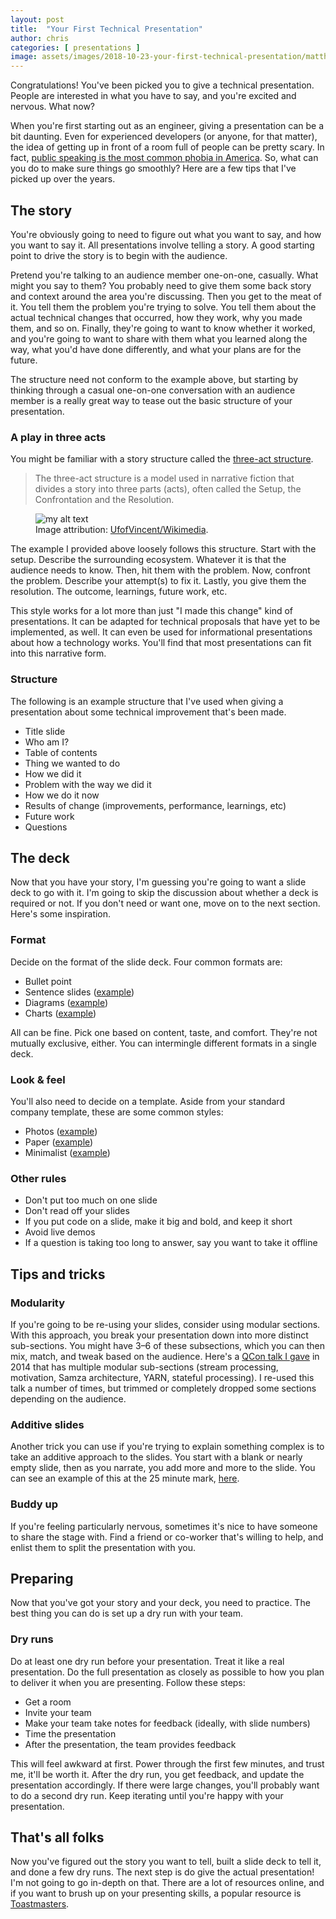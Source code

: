 ```yaml
---
layout: post
title:  "Your First Technical Presentation"
author: chris
categories: [ presentations ]
image: assets/images/2018-10-23-your-first-technical-presentation/matthias-wagner-679540-unsplash.jpg
---
```


Congratulations! You've been picked you to give a technical presentation. People are interested in what you have to say, and you're excited and nervous. What now?

When you're first starting out as an engineer, giving a presentation can be a bit daunting. Even for experienced developers (or anyone, for that matter), the idea of getting up in front of a room full of people can be pretty scary. In fact, [public speaking is the most common phobia in America](https://www.doitbest.com/pages/americas-most-common-fears). So, what can you do to make sure things go smoothly? Here are a few tips that I've picked up over the years.

## The story

You're obviously going to need to figure out what you want to say, and how you want to say it. All presentations involve telling a story. A good starting point to drive the story is to begin with the audience.

Pretend you're talking to an audience member one-on-one, casually. What might you say to them? You probably need to give them some back story and context around the area you're discussing. Then you get to the meat of it. You tell them the problem you're trying to solve. You tell them about the actual technical changes that occurred, how they work, why you made them, and so on. Finally, they're going to want to know whether it worked, and you're going to want to share with them what you learned along the way, what you'd have done differently, and what your plans are for the future.

The structure need not conform to the example above, but starting by thinking through a casual one-on-one conversation with an audience member is a really great way to tease out the basic structure of your presentation.

### A play in three acts

You might be familiar with a story structure called the [three-act structure](https://en.wikipedia.org/wiki/Three-act_structure).

> The three-act structure is a model used in narrative fiction that divides a story into three parts (acts), often called the Setup, the Confrontation and the Resolution.

<figure>
  <img src="{{site.baseurl}}/assets/images/2018-10-23-your-first-technical-presentation/1024px-Tension_of_three_act_structure.png" alt="my alt text"/>
  <figcaption>Image attribution: <a href="https://commons.wikimedia.org/wiki/File:Tension_of_three_act_structure.png">UfofVincent/Wikimedia</a>.</figcaption>
</figure>

The example I provided above loosely follows this structure. Start with the setup. Describe the surrounding ecosystem. Whatever it is that the audience needs to know. Then, hit them with the problem. Now, confront the problem. Describe your attempt(s) to fix it. Lastly, you give them the resolution. The outcome, learnings, future work, etc.

This style works for a lot more than just "I made this change" kind of presentations. It can be adapted for technical proposals that have yet to be implemented, as well. It can even be used for informational presentations about how a technology works. You'll find that most presentations can fit into this narrative form.

### Structure

The following is an example structure that I've used when giving a presentation about some technical improvement that's been made.

* Title slide
* Who am I?
* Table of contents
* Thing we wanted to do
* How we did it
* Problem with the way we did it
* How we do it now
* Results of change (improvements, performance, learnings, etc)
* Future work
* Questions

## The deck

Now that you have your story, I'm guessing you're going to want a slide deck to go with it. I'm going to skip the discussion about whether a deck is required or not. If you don't need or want one, move on to the next section. Here's some inspiration.

### Format

Decide on the format of the slide deck. Four common formats are:

* Bullet point
* Sentence slides ([example](https://www.slideshare.net/ZazzaNM/sxsw-2018-top-trends))
* Diagrams ([example](https://www.slideshare.net/dave.m/thingmonk-data-gravity-iot-and-time-series))
* Charts ([example](https://www.kleinerperkins.com/perspectives/internet-trends-report-2018))

All can be fine. Pick one based on content, taste, and comfort. They're not mutually exclusive, either. You can intermingle different formats in a single deck.

### Look & feel

You'll also need to decide on a template. Aside from your standard company template, these are some common styles:

* Photos ([example](https://www.slideshare.net/ZazzaNM/sxsw-2018-top-trends))
* Paper ([example](https://speakerdeck.com/ept/is-kafka-a-database))
* Minimalist ([example](https://www.slideshare.net/criccomini/samza))

### Other rules

* Don't put too much on one slide
* Don't read off your slides
* If you put code on a slide, make it big and bold, and keep it short
* Avoid live demos
* If a question is taking too long to answer, say you want to take it offline

## Tips and tricks

### Modularity

If you're going to be re-using your slides, consider using modular sections. With this approach, you break your presentation down into more distinct sub-sections. You might have 3–6 of these subsections, which you can then mix, match, and tweak based on the audience. Here's a  [QCon talk I gave](https://www.slideshare.net/criccomini/samza-qcon) in 2014 that has multiple modular sub-sections (stream processing, motivation, Samza architecture, YARN, stateful processing). I re-used this talk a number of times, but trimmed or completely dropped some sections depending on the audience.

### Additive slides

Another trick you can use if you're trying to explain something complex is to take an additive approach to the slides. You start with a blank or nearly empty slide, then as you narrate, you add more and more to the slide. You can see an example of this at the 25 minute mark, [here](https://www.infoq.com/presentations/samza-linkedin).

### Buddy up

If you're feeling particularly nervous, sometimes it's nice to have someone to share the stage with. Find a friend or co-worker that's willing to help, and enlist them to split the presentation with you.

## Preparing

Now that you've got your story and your deck, you need to practice. The best thing you can do is set up a dry run with your team.

### Dry runs

Do at least one dry run before your presentation. Treat it like a real presentation. Do the full presentation as closely as possible to how you plan to deliver it when you are presenting. Follow these steps:

* Get a room
* Invite your team
* Make your team take notes for feedback (ideally, with slide numbers)
* Time the presentation
* After the presentation, the team provides feedback

This will feel awkward at first. Power through the first few minutes, and trust me, it'll be worth it.
After the dry run, you get feedback, and update the presentation accordingly. If there were large changes, you'll probably want to do a second dry run. Keep iterating until you're happy with your presentation.

## That's all folks

Now you've figured out the story you want to tell, built a slide deck to tell it, and done a few dry runs. The next step is do give the actual presentation! I'm not going to go in-depth on that. There are a lot of resources online, and if you want to brush up on your presenting skills, a popular resource is [Toastmasters](https://www.toastmasters.org).

